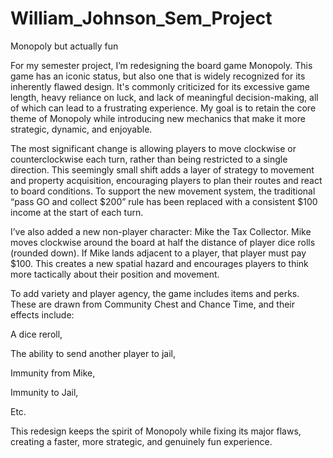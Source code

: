 # William_Johnson_Sem_Project
Monopoly but actually fun

For my semester project, I’m redesigning the board game Monopoly. This game has an iconic status, but also one that is widely recognized for its inherently flawed design. It's commonly criticized for its excessive game length, heavy reliance on luck, and lack of meaningful decision-making, all of which can lead to a frustrating experience. My goal is to retain the core theme of Monopoly while introducing new mechanics that make it more strategic, dynamic, and enjoyable.

The most significant change is allowing players to move clockwise or counterclockwise each turn, rather than being restricted to a single direction. This seemingly small shift adds a layer of strategy to movement and property acquisition, encouraging players to plan their routes and react to board conditions. To support the new movement system, the traditional “pass GO and collect $200” rule has been replaced with a consistent $100 income at the start of each turn.

I’ve also added a new non-player character: Mike the Tax Collector. Mike moves clockwise around the board at half the distance of player dice rolls (rounded down). If Mike lands adjacent to a player, that player must pay $100. This creates a new spatial hazard and encourages players to think more tactically about their position and movement.

To add variety and player agency, the game includes items and perks. These are drawn from Community Chest and Chance Time, and their effects include:

A dice reroll,

The ability to send another player to jail,

Immunity from Mike,

Immunity to Jail,

Etc.


This redesign keeps the spirit of Monopoly while fixing its major flaws, creating a faster, more strategic, and genuinely fun experience.



